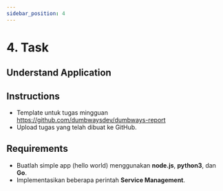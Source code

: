 ```yaml
---
sidebar_position: 4
---
```


# 4. Task

## Understand Application

## Instructions
- Template untuk tugas mingguan https://github.com/dumbwaysdev/dumbways-report
- Upload tugas yang telah dibuat ke GitHub.

## Requirements
- Buatlah simple app (hello world) menggunakan **node.js**, **python3**, dan **Go**.
- Implementasikan beberapa perintah **Service Management**.